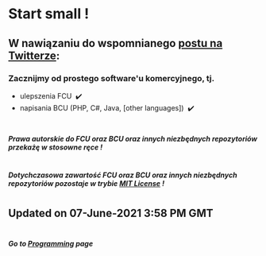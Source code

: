 # Start small !


## W nawiązaniu do wspomnianego [postu na Twitterze](https://twitter.com/C4B_Lab/status/1400381495349481479 "Lepsza Informatyka"):

### Zacznijmy od prostego software'u komercyjnego, tj.
 - ulepszenia FCU &nbsp;:heavy_check_mark:
 - napisania BCU (PHP, C#, Java, [other languages]) &nbsp;:heavy_check_mark:
#
##### Prawa autorskie do FCU oraz BCU oraz innych niezbędnych repozytoriów przekażę w stosowne ręce !
#
##### Dotychczasowa zawartość FCU oraz BCU oraz innych niezbędnych repozytoriów pozostaje w trybie [MIT License](https://opensource.org/licenses/MIT "The MIT License") !
#
## Updated on 07-June-2021 3:58 PM GMT

#
##### Go to [Programming](/programming/Programming.md#all-the-latest-about-my-programming-activities "All the latest about Lucas' software engineering") page